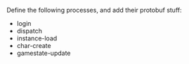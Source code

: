 Define the following processes, and add their protobuf stuff:

* login
* dispatch
* instance-load
* char-create
* gamestate-update
